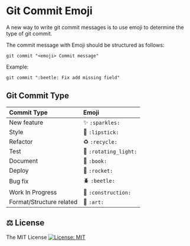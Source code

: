 # Git Commit Emoji

A new way to write git commit messages is to use emoji to determine the type of git commit.

The commit message with Emoji should be structured as follows:

```
git commit "<emoji> Commit message"
```

Example:

```
git commit ":beetle: Fix add missing field"
```

## Git Commit Type

|   Commit Type              | Emoji                                         |
|:---------------------------|:----------------------------------------------|
| New feature                | :sparkles: `:sparkles:`                       |
| Style                      | :lipstick: `:lipstick:`                       |
| Refactor                   | :recycle: `:recycle:`                         |
| Test                       | :rotating_light: `:rotating_light:`           |
| Document                   | :book: `:book:`                               |
| Deploy                     | :rocket: `:rocket:`                           |
| Bug fix                    | :beetle: `:beetle:`                           |
| Work In Progress           | :construction: `:construction:`               |
| Format/Structure related   | :art: `:art:`                                 |

## ⚖️ License

The MIT License [![License: MIT](https://img.shields.io/badge/License-MIT-yellow.svg)](https://opensource.org/licenses/MIT)
